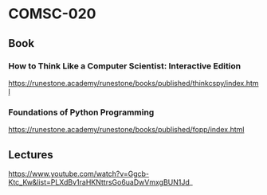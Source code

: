 # COMSC-020

## Book

### How to Think Like a Computer Scientist: Interactive Edition
https://runestone.academy/runestone/books/published/thinkcspy/index.html

### Foundations of Python Programming
https://runestone.academy/runestone/books/published/fopp/index.html

## Lectures
https://www.youtube.com/watch?v=Ggcb-Ktc_Kw&list=PLXdBv1raHKNttrsGo6uaDwVmxgBUN1Jd_

